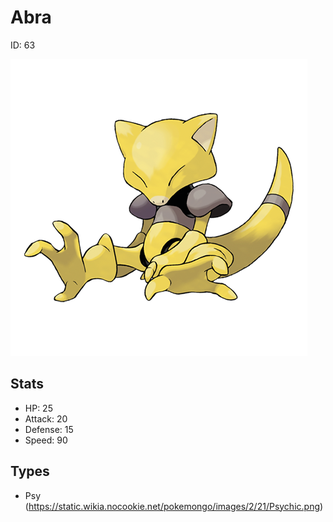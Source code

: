 # Abra


ID: 63

![](https://raw.githubusercontent.com/PokeAPI/sprites/master/sprites/pokemon/other/official-artwork/63.png "Abra")

## Stats


 - HP: 25
 - Attack: 20
 - Defense: 15
 - Speed: 90

## Types


 - Psy (https://static.wikia.nocookie.net/pokemongo/images/2/21/Psychic.png)
